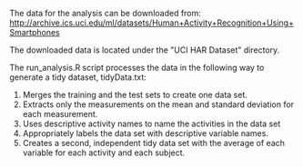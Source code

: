 The data for the analysis can be downloaded from:
http://archive.ics.uci.edu/ml/datasets/Human+Activity+Recognition+Using+Smartphones

The downloaded data is located under the "UCI HAR Dataset" directory.

The run_analysis.R script processes the data in the following way to generate a tidy dataset, tidyData.txt:

1. Merges the training and the test sets to create one data set.
2. Extracts only the measurements on the mean and standard deviation for each measurement. 
3. Uses descriptive activity names to name the activities in the data set
4. Appropriately labels the data set with descriptive variable names. 
5. Creates a second, independent tidy data set with the average of each variable for each activity and each subject. 
